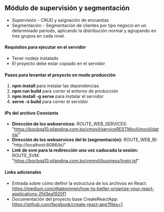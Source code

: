## Módulo de supervisión y segmentación 
- Supervisión - CRUD y asignación de encuestas 
- Segmentación - Segmentación de clientes por tipo negocio en un determinado periodo, aplicando la distribución normal y agrupando en tres grupos en cada nivel.

#### Requisitos para ejecutar en el servidor
- Tener nodejs instalado
- El proyecto debe estar copiado en el servidor

#### Pasos para levantar el proyecto en modo producción
1. **npm install** para instalar las dependencias
2. **npm run build** para correr el entorno de producción
3. **npm install -g serve** para instalar el servidor
4. **serve -s build** para correr el servidor

#### IPs del archivo Constants

- **Dirección de los webservices:** ROUTE_WEB_SERVICES: "https://bocbqa10.pilandina.com.bo/vmovil/serviceRESTMovil/movil/datos/"
- **Dirección de los webservices del bi (segmentación):** ROUTE_WEB_BI: "http://localhost:8086/bi/"
- **Link de svm para la redirección una vez caducada la sesión:** ROUTE_SVM: "https://bocbqa10.pilandina.com.bo/vmovil/business/login.jsf"

#### Links adicionales
- Entrada sobre cómo definir la estructura de los archivos en React: https://medium.com/@alexmngn/how-to-better-organize-your-react-applications-2fd3ea1920f1
- Documentación del proyecto base CreateReactApp: https://github.com/facebook/create-react-app?files=1